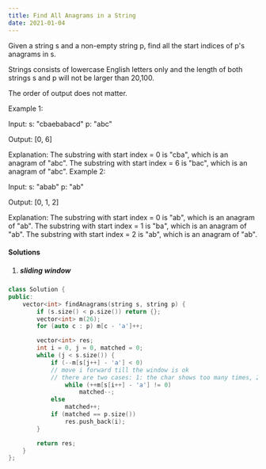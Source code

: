 ```yaml
---
title: Find All Anagrams in a String
date: 2021-01-04
---
```

Given a string s and a non-empty string p, find all the start indices of p's anagrams in s.

Strings consists of lowercase English letters only and the length of both strings s and p will not be larger than 20,100.

The order of output does not matter.

Example 1:

Input:
s: "cbaebabacd" p: "abc"

Output:
[0, 6]

Explanation:
The substring with start index = 0 is "cba", which is an anagram of "abc".
The substring with start index = 6 is "bac", which is an anagram of "abc".
Example 2:

Input:
s: "abab" p: "ab"

Output:
[0, 1, 2]

Explanation:
The substring with start index = 0 is "ab", which is an anagram of "ab".
The substring with start index = 1 is "ba", which is an anagram of "ab".
The substring with start index = 2 is "ab", which is an anagram of "ab".

#### Solutions

1. ##### sliding window

```cpp
class Solution {
public:
    vector<int> findAnagrams(string s, string p) {
        if (s.size() < p.size()) return {};
        vector<int> m(26);
        for (auto c : p) m[c - 'a']++;

        vector<int> res;
        int i = 0, j = 0, matched = 0;
        while (j < s.size()) {
            if (--m[s[j++] - 'a'] < 0)
            // move i forward till the window is ok
            // there are two cases: 1: the char shows too many times, 2: the char doesn't exist in p
                while (++m[s[i++] - 'a'] != 0)
                    matched--;
            else
                matched++;
            if (matched == p.size())
                res.push_back(i);
        }

        return res;
    }
};
```